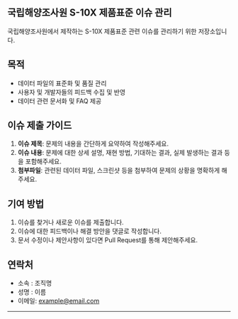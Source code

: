 ## 국립해양조사원 S-10X 제품표준 이슈 관리
국립해양조사원에서 제작하는 S-10X 제품표준 관련 이슈를 관리하기 위한 저장소입니다. 

## 목적

- 데이터 파일의 표준화 및 품질 관리
- 사용자 및 개발자들의 피드백 수집 및 반영
- 데이터 관련 문서화 및 FAQ 제공

## 이슈 제출 가이드

1. **이슈 제목**: 문제의 내용을 간단하게 요약하여 작성해주세요.
2. **이슈 내용**: 문제에 대한 상세 설명, 재현 방법, 기대하는 결과, 실제 발생하는 결과 등을 포함해주세요.
3. **첨부파일**: 관련된 데이터 파일, 스크린샷 등을 첨부하여 문제의 상황을 명확하게 해주세요.

## 기여 방법

1. 이슈를 찾거나 새로운 이슈를 제출합니다.
2. 이슈에 대한 피드백이나 해결 방안을 댓글로 작성합니다.
3. 문서 수정이나 제안사항이 있다면 Pull Request를 통해 제안해주세요.

## 연락처

- 소속 : 조직명
- 성명 : 이름
- 이메일: example@email.com

---

